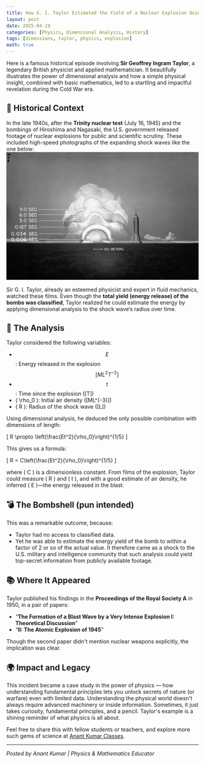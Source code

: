 ```yaml
---
title: How G. I. Taylor Estimated the Yield of a Nuclear Explosion Using Physics
layout: post
date: 2025-04-19
categories: [Physics, Dimensional Analysis, History]
tags: [dimensions, taylor, physics, explosion]
math: true
---
```



Here is a famous historical episode involving **Sir Geoffrey Ingram Taylor**, a legendary British physicist and applied mathematician. It beautifully illustrates the power of dimensional analysis and how a simple physical insight, combined with basic mathematics, led to a startling and impactful revelation during the Cold War era.

## 📜 Historical Context
In the late 1940s, after the **Trinity nuclear test** (July 16, 1945) and the bombings of Hiroshima and Nagasaki, the U.S. government released footage of nuclear explosions for public and scientific scrutiny. These included high-speed photographs of the expanding shock waves like the one below:
![Shock wave radius vs time](/assets/img/the_trinity_explosion.jpg)

Sir G. I. Taylor, already an esteemed physicist and expert in fluid mechanics, watched these films. Even though the **total yield (energy release) of the bombs was classified**, Taylor realized he could estimate the energy by applying dimensional analysis to the shock wave’s radius over time.

## 🧠 The Analysis
Taylor considered the following variables:

 - $$ E $$: Energy released in the explosion $$ [ML^2T^{-2}] $$
 - $$ t $$: Time since the explosion \([T]\)
 - \( \rho_0 \): Initial air density \([ML^{-3}]\)
 - \( R \): Radius of the shock wave \([L]\)
 
Using dimensional analysis, he deduced the only possible combination with dimensions of length:

\[
R \propto \left(\frac{Et^2}{\rho_0}\right)^{1/5}
\]

This gives us a formula:

\[
R = C\left(\frac{Et^2}{\rho_0}\right)^{1/5}
\]

where \( C \) is a dimensionless constant. From films of the explosion, Taylor could measure \( R \) and \( t \), and with a good estimate of air density, he inferred \( E \)—the energy released in the blast.

## 💣 The Bombshell (pun intended)
This was a remarkable outcome, because:
 
  - Taylor had no access to classified data.
  - Yet he was able to estimate the energy yield of the bomb to within a factor of 2 or so of the actual value.
It therefore came as a shock to the U.S. military and intelligence community that such analysis could yield top-secret information from publicly available footage.
  
## 📚 Where It Appeared
Taylor published his findings in the **Proceedings of the Royal Society A** in 1950, in a pair of papers:

 - “**The Formation of a Blast Wave by a Very Intense Explosion I: Theoretical Discussion**”
 - “**II: The Atomic Explosion of 1945**”

Though the second paper didn't mention nuclear weapons explicitly, the implication was clear.

## 🌍 Impact and Legacy
This incident became a case study in the power of physics — how understanding fundamental principles lets you unlock secrets of nature (or warfare) even with limited data.
Understanding the physical world doesn't always require advanced machinery or inside information. Sometimes, it just takes curiosity, fundamental principles, and a pencil. Taylor's example is a shining reminder of what physics is all about.

Feel free to share this with fellow students or teachers, and explore more such gems of science at [Anant Kumar Classes](https://anantkumarclasses.github.io).

---

*Posted by Anant Kumar | Physics & Mathematics Educator*



